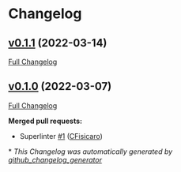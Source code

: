 # Changelog

## [v0.1.1](https://github.com/PeptoneInc/ProteoNeMo/tree/v0.1.1) (2022-03-14)

[Full Changelog](https://github.com/PeptoneInc/ProteoNeMo/compare/v0.1.0...v0.1.1)

## [v0.1.0](https://github.com/PeptoneInc/ProteoNeMo/tree/v0.1.0) (2022-03-07)

[Full Changelog](https://github.com/PeptoneInc/ProteoNeMo/compare/9156b2e0664b4fe26ae159acbd241e6ce16fef2a...v0.1.0)

**Merged pull requests:**

- Superlinter [\#1](https://github.com/PeptoneInc/ProteoNeMo/pull/1) ([CFisicaro](https://github.com/CFisicaro))



\* *This Changelog was automatically generated by [github_changelog_generator](https://github.com/github-changelog-generator/github-changelog-generator)*
